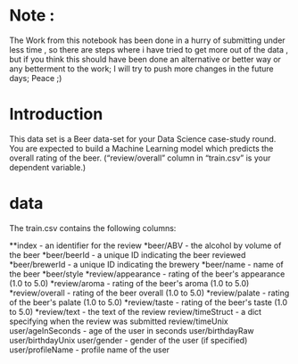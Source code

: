 

# Note :

The Work from this notebook has been done in a hurry of submitting under less time , so there are steps where i have tried to get more out of the data ,
but if you think this should have been done an alternative or better way or any betterment to the work; 
I will try to push more changes in the future days; Peace ;)


# Introduction 

This data set is a Beer data-set for your Data Science case-study round. You are expected to
build a Machine Learning model which predicts the overall rating of the beer. (“review/overall”
column in “train.csv” is your dependent variable.)

# data 
The train.csv contains the following columns:

**index - an identifier for the review
*beer/ABV - the alcohol by volume of the beer
*beer/beerId - a unique ID indicating the beer reviewed
*beer/brewerId - a unique ID indicating the brewery
*beer/name - name of the beer
*beer/style
*review/appearance - rating of the beer's appearance (1.0 to 5.0)
*review/aroma - rating of the beer's aroma (1.0 to 5.0)
*review/overall - rating of the beer overall (1.0 to 5.0)
*review/palate - rating of the beer's palate (1.0 to 5.0)
*review/taste - rating of the beer's taste (1.0 to 5.0)
*review/text - the text of the review
review/timeStruct - a dict specifying when the review was submitted
review/timeUnix
user/ageInSeconds - age of the user in seconds
user/birthdayRaw
user/birthdayUnix
user/gender - gender of the user (if specified)
user/profileName - profile name of the user
